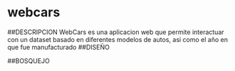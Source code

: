 # webcars
##DESCRIPCION
WebCars es una aplicacion web que permite interactuar con un dataset basado en diferentes modelos de autos, asi como el año en que fue manufacturado
##DISEÑO

##BOSQUEJO
